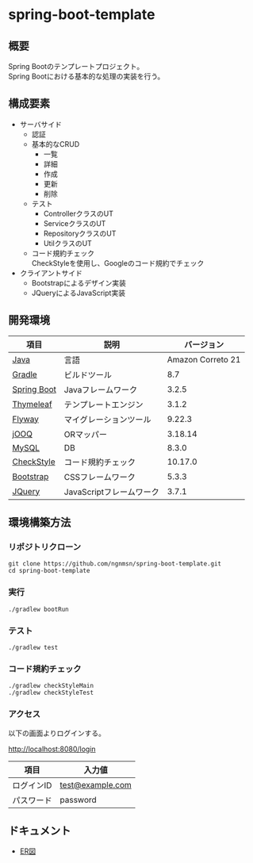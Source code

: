 # spring-boot-template
## 概要
Spring Bootのテンプレートプロジェクト。<br>
Spring Bootにおける基本的な処理の実装を行う。
## 構成要素
- サーバサイド
  - 認証
  - 基本的なCRUD
    - 一覧
    - 詳細
    - 作成
    - 更新
    - 削除
  - テスト
    - ControllerクラスのUT
    - ServiceクラスのUT
    - RepositoryクラスのUT
    - UtilクラスのUT
  - コード規約チェック<br>
  CheckStyleを使用し、Googleのコード規約でチェック
- クライアントサイド
  - Bootstrapによるデザイン実装
  - JQueryによるJavaScript実装
## 開発環境
| 項目                                                                                          | 説明                | バージョン             |
|---------------------------------------------------------------------------------------------|-------------------|-------------------|
| [Java](https://docs.aws.amazon.com/corretto/latest/corretto-21-ug/what-is-corretto-21.html) | 言語                | Amazon Correto 21 |
| [Gradle](https://gradle.org/)                                                               | ビルドツール            | 8.7               |
| [Spring Boot](https://spring.io/projects/spring-boot)                                       | Javaフレームワーク       | 3.2.5             |
| [Thymeleaf](https://www.thymeleaf.org/)                                                     | テンプレートエンジン        | 3.1.2             |
| [Flyway](https://flywaydb.org/)                                                             | マイグレーションツール       | 9.22.3            |
| [jOOQ](https://www.jooq.org/)                                                               | ORマッパー            | 3.18.14           |
| [MySQL](https://www.mysql.com/jp/)                                                          | DB                | 8.3.0             |
| [CheckStyle](https://checkstyle.sourceforge.io/)                                            | コード規約チェック         | 10.17.0           |
| [Bootstrap](https://getbootstrap.jp/)                                                       | CSSフレームワーク        | 5.3.3　            |
| [JQuery](https://jquery.com/)                                                               | JavaScriptフレームワーク | 3.7.1             |

## 環境構築方法
### リポジトリクローン
```
git clone https://github.com/ngnmsn/spring-boot-template.git
cd spring-boot-template
```
### 実行
```
./gradlew bootRun
```
### テスト
```
./gradlew test
```
### コード規約チェック
```
./gradlew checkStyleMain
./gradlew checkStyleTest
```
### アクセス
以下の画面よりログインする。

[http://localhost:8080/login](http://localhost:8080/login)

| 項目          | 入力値              |
|-------------|------------------|
| ログインID      | test@example.com |
| パスワード       | password         |

## ドキュメント
- [ER図](./docs/er/ER.md)
